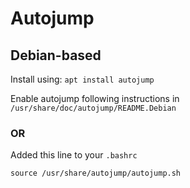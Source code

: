 <!--
category: Tools
-->

# Autojump

## Debian-based

Install using: `apt install autojump`

Enable autojump following instructions in `/usr/share/doc/autojump/README.Debian`

### OR

Added this line to your `.bashrc`

`source /usr/share/autojump/autojump.sh`







